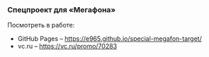 ### Спецпроект для «Мегафона»

Посмотреть в работе:

* GitHub Pages – https://e965.github.io/special-megafon-target/
* vc.ru – https://vc.ru/promo/70283
